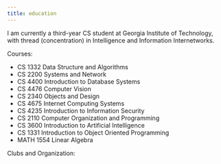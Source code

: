 ```yaml
---
title: education
--- 
```

<imf src="./image/GeorgiaTech.jpg" alt="Tommy in GT tshirt">
I am currently a third-year CS student at Georgia Institute of Technology, with thread (concentration) in Intelligence and Information Internetworks. 


Courses:
<ul>
  <li>CS 1332 Data Structure and Algorithms</li>
  <li>CS 2200 Systems and Network </li>
  <li>CS 4400 Introduction to Database Systems</li>
  <li>CS 4476 Computer Vision </li>
  <li>CS 2340 Objects and Design </li>
  <li>CS 4675 Internet Computing Systems</li>
  <li>CS 4235 Introduction to Information Security</li>
  <li>CS 2110 Computer Organization and Programming</li>
  <li>CS 3600 Introduction to Artificial Intelligence</li>
  <li>CS 1331 Introduction to Object Oriented Programming</li>
  <li>MATH 1554 Linear Algebra </li>

  
</ul>

Clubs and Organization:
